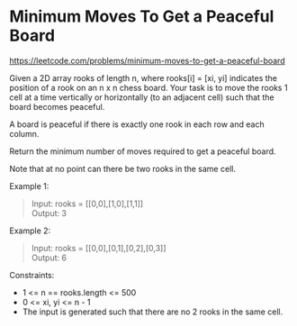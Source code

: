 # Minimum Moves To Get a Peaceful Board
https://leetcode.com/problems/minimum-moves-to-get-a-peaceful-board

Given a 2D array rooks of length n, where rooks[i] = [xi, yi] indicates the position of a rook on an n x n chess board. Your task is to move the rooks 1 cell at a time vertically or horizontally (to an adjacent cell) such that the board becomes peaceful.

A board is peaceful if there is exactly one rook in each row and each column.

Return the minimum number of moves required to get a peaceful board.

Note that at no point can there be two rooks in the same cell.


Example 1:
> Input: rooks = [[0,0],[1,0],[1,1]]  
> Output: 3


Example 2:
> Input: rooks = [[0,0],[0,1],[0,2],[0,3]]  
> Output: 6

Constraints:
* 1 <= n == rooks.length <= 500
* 0 <= xi, yi <= n - 1
* The input is generated such that there are no 2 rooks in the same cell.